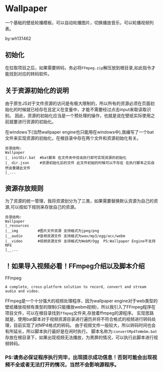 # Wallpaper
一个基础的壁纸轮播模板，可以自动轮播图片，切换播放音乐，可以轮播视频列表。

by:wh131462
## 初始化
在拉取项目之后，如果需要转码，务必将`FFmpeg.zip`解压放到根目录,如此指令才能找到对应的转码软件。
## 关于资源初始化的说明
由于原生JS对于文件资源的访问是有极大限制的，所以所有的资源必须在页面初始化的时候就已经存在且定义在变量中，才能不需要经过点击input来取读取识别。
因此，资源的初始化应当是一个预处理的操作，也就是说在壁纸实际使用之前就要进行资源的初始化。

在windows下(当然wallpaper engine也只能用在windows中),我编写了一个bat文件来实现资源的初始化，在根目录中存在两个文件和资源初始化有关。
```
目录结构:
Wallpaper
|_ initDir.bat  #bat脚本 在文件夹中双击执行即可实现资源的初始化
|_ dir.json     #资源初始化后的文件 此文件初始的时候可以不存在 在执行脚本之后自然会重建此文件 
|_...
```

## 资源存放规则
为了资源的统一管理，我将资源划分为了三类，如果需要替换默认资源为自己的资源,可以按如下规则来存放自己的资源。
```
目录结构:
Wallpaper
|_resources
|__img         #图片文件资源 支持格式为jpeg/png
|__audio       #音频资源文件 支持格式为wav/mp3/ogg/acc/webm
|__video       #视频资源文件 支持格式为WebM/Ogg  PS:Wallpaper Engine不支持MP4
|__...
```
## ！如果导入视频必看！FFmpeg介绍以及脚本介绍
FFmpeg

`A complete, cross-platform solution to record, convert and stream audio and video.`

FFmpeg是一个十分强大的视频处理程序，因为wallpaper engine对于web类型的壁纸播放视频有类型的限制(只能播放webm视频)，所以我引入了FFmpeg程序在项目文件，可以在根目录找到`ffmpeg`文件夹,存放着ffmpeg的源程序。
实现思路就是，使用bat脚本对于视频资源目录进行遍历并将不符合格式的视频进行转码处理，目前实现了对MP4格式的转码。
由于视频文件一般较大，所以转码时间也会有所延长，所以脚本执行最好是在闲时执行。
脚本名称为:`convertMp4ToWebm.bat`
存放在根目录下，如果出现视频无法播放，为黑屏的情况，可以执行此脚本进行视频转码。
### PS:请务必保证程序执行完毕，出现提示成功信息！否则可能会出现视频不全或者无法打开的情况，当然不会影响源程序。
